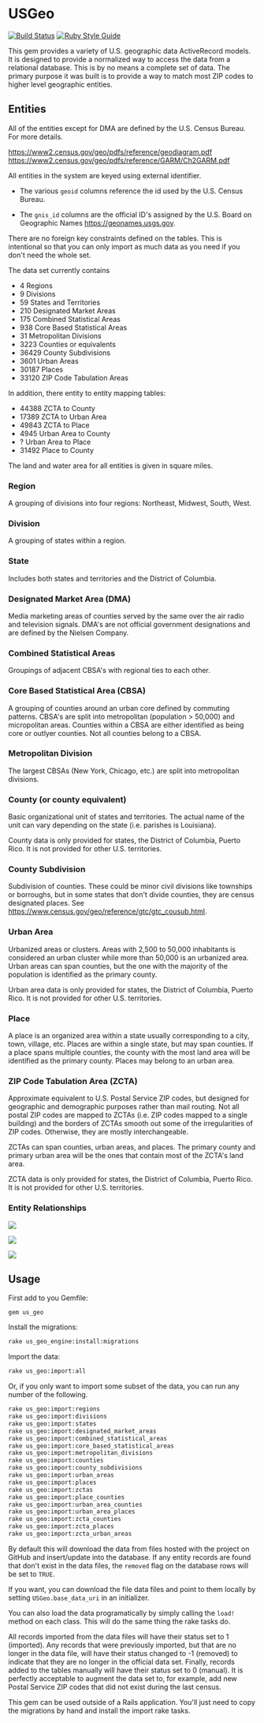 # USGeo

[![Build Status](https://travis-ci.com/bdurand/us_geo.svg?branch=master)](https://travis-ci.com/bdurand/us_geo)
[![Ruby Style Guide](https://img.shields.io/badge/code_style-standard-brightgreen.svg)](https://github.com/testdouble/standard)

This gem provides a variety of U.S. geographic data ActiveRecord models. It is designed to provide a normalized way to access the data from a relational database. This is by no means a complete set of data. The primary purpose it was built is to provide a way to match most ZIP codes to higher level geographic entities.

## Entities

All of the entities except for DMA are defined by the U.S. Census Bureau. For more details.

https://www2.census.gov/geo/pdfs/reference/geodiagram.pdf
https://www2.census.gov/geo/pdfs/reference/GARM/Ch2GARM.pdf

All entities in the system are keyed using external identifier.

* The various `geoid` columns reference the id used by the U.S. Census Bureau.

* The `gnis_id` columns are the official ID's assigned by the U.S. Board on Geographic Names https://geonames.usgs.gov.


There are no foreign key constraints defined on the tables. This is intentional so that you can only import as much data as you need if you don't need the whole set.

The data set currently contains

* 4 Regions
* 9 Divisions
* 59 States and Territories
* 210 Designated Market Areas
* 175 Combined Statistical Areas
* 938 Core Based Statistical Areas
* 31 Metropolitan Divisions
* 3223 Counties or equivalents
* 36429 County Subdivisions
* 3601 Urban Areas
* 30187 Places
* 33120 ZIP Code Tabulation Areas

In addition, there entity to entity mapping tables:

* 44388 ZCTA to County
* 17389 ZCTA to Urban Area
* 49843 ZCTA to Place
* 4945 Urban Area to County
* ? Urban Area to Place
* 31492 Place to County

The land and water area for all entities is given in square miles.

### Region

A grouping of divisions into four regions: Northeast, Midwest, South, West.

### Division

A grouping of states within a region.

### State

Includes both states and territories and the District of Columbia.

### Designated Market Area (DMA)

Media marketing areas of counties served by the same over the air radio and television signals. DMA's are not official government designations and are defined by the Nielsen Company.

### Combined Statistical Areas

Groupings of adjacent CBSA's with regional ties to each other.

### Core Based Statistical Area (CBSA)

A grouping of counties around an urban core defined by commuting patterns. CBSA's are split into metropolitan (population > 50,000) and micropolitan areas. Counties within a CBSA are either identified as being core or outlyer counties. Not all counties belong to a CBSA.

### Metropolitan Division

The largest CBSAs (New York, Chicago, etc.) are split into metropolitan divisions.

### County (or county equivalent)

Basic organizational unit of states and territories. The actual name of the unit can vary depending on the state (i.e. parishes is Louisiana).

County data is only provided for states, the District of Columbia, Puerto Rico. It is not provided for other U.S. territories.

### County Subdivision

Subdivision of counties. These could be minor civil divisions like townships or borroughs, but in some states that don't divide counties, they are census designated places. See https://www.census.gov/geo/reference/gtc/gtc_cousub.html.

### Urban Area

Urbanized areas or clusters. Areas with 2,500 to 50,000 inhabitants is considered an urban cluster while more than 50,000 is an urbanized area. Urban areas can span counties, but the one with the majority of the population is identified as the primary county.

Urban area data is only provided for states, the District of Columbia, Puerto Rico. It is not provided for other U.S. territories.

### Place

A place is an organized area within a state usually corresponding to a city, town, village, etc. Places are within a single state, but may span counties. If a place spans multiple counties, the county with the most land area will be identified as the primary county. Places may belong to an urban area.

### ZIP Code Tabulation Area (ZCTA)

Approximate equivalent to U.S. Postal Service ZIP codes, but designed for geographic and demographic purposes rather than mail routing. Not all postal ZIP codes are mapped to ZCTAs (i.e. ZIP codes mapped to a single building) and the borders of ZCTAs smooth out some of the irregularities of ZIP codes. Otherwise, they are mostly interchangeable.

ZCTAs can span counties, urban areas, and places. The primary county and primary urban area will be the ones that contain most of the ZCTA's land area.

ZCTA data is only provided for states, the District of Columbia, Puerto Rico. It is not provided for other U.S. territories.

### Entity Relationships

[![](https://mermaid.ink/img/pako:eNptkEEOgyAQRa9iZq0XYNFN7QXqls1URkui0MDQxBjvXkBNtC2rz5sPLzBDaxWBgHZA72uNvcNRmiKuTIo79doaaY6s1m_tf2jDyHRGVxsMT_9YEx7q65bVVFTV5SBIg32XR5sl8Rwz3D2JrvmATyooYSQ3olbxzXM6IYGfNJIEEaOiDsPAEqRZYjW8VFTclGbrQHQ4eCoBA9tmMi0IdoH20vZ1W2v5AMlpdFY)](https://mermaid.live/edit#pako:eNptkEEOgyAQRa9iZq0XYNFN7QXqls1URkui0MDQxBjvXkBNtC2rz5sPLzBDaxWBgHZA72uNvcNRmiKuTIo79doaaY6s1m_tf2jDyHRGVxsMT_9YEx7q65bVVFTV5SBIg32XR5sl8Rwz3D2JrvmATyooYSQ3olbxzXM6IYGfNJIEEaOiDsPAEqRZYjW8VFTclGbrQHQ4eCoBA9tmMi0IdoH20vZ1W2v5AMlpdFY)

[![](https://mermaid.ink/img/pako:eNqFkk1uAjEMha8y8pq5wKiqVDosWbHNxk0MWOQHJU4lRLk7KQwSg8JMVlH8PfvlyWfQwRB0oC2m1DPuIjrlm3JuL813iLTERGYjKJyENdqvSKj8mHI_7GegNUkMx2BZ0FeqrKeqT9qefzlx8GOip8Q7j0JmjfFA8tzjdXLz8de2E1-7aV78zGruspqNpm0_izJ7OT0cvQlsIKd8vatWhtRCG2Gz_eqxwwIcRYdsyuKc_9sokD05UtCVq6EtZisKlL8UNB9NiWNlWEKEbos20QIwS9icvIZOYqYHNOzfQF2uzcLskw)](https://mermaid.live/edit#pako:eNqFkk1uAjEMha8y8pq5wKiqVDosWbHNxk0MWOQHJU4lRLk7KQwSg8JMVlH8PfvlyWfQwRB0oC2m1DPuIjrlm3JuL813iLTERGYjKJyENdqvSKj8mHI_7GegNUkMx2BZ0FeqrKeqT9qefzlx8GOip8Q7j0JmjfFA8tzjdXLz8de2E1-7aV78zGruspqNpm0_izJ7OT0cvQlsIKd8vatWhtRCG2Gz_eqxwwIcRYdsyuKc_9sokD05UtCVq6EtZisKlL8UNB9NiWNlWEKEbos20QIwS9icvIZOYqYHNOzfQF2uzcLskw)

[![](https://mermaid.ink/img/pako:eNptkM8KwjAMh1-l5OxeYAxBpndBvEgvsc100HXSpoc59-52_9wY9pR--fprSAuq1gQpKIPeH0t8OKykFfEMRFzdHe3BEY5w3bopjnRNzgYVzej3UmSfJBmv5Zv0EvbPyE3wTG4O6f8QWZLsRV4Hy82K9nAz3WJPk_RwKMU2YqGbjFHadmAHFbkKSx131famBH5SRRLSWGoqMBiWIG0X1fDSyHTSJdcO0gKNpx1g4PrSWAUpu0CzNK18srovi8qAvQ)](https://mermaid.live/edit#pako:eNptkM8KwjAMh1-l5OxeYAxBpndBvEgvsc100HXSpoc59-52_9wY9pR--fprSAuq1gQpKIPeH0t8OKykFfEMRFzdHe3BEY5w3bopjnRNzgYVzej3UmSfJBmv5Zv0EvbPyE3wTG4O6f8QWZLsRV4Hy82K9nAz3WJPk_RwKMU2YqGbjFHadmAHFbkKSx131famBH5SRRLSWGoqMBiWIG0X1fDSyHTSJdcO0gKNpx1g4PrSWAUpu0CzNK18srovi8qAvQ)

## Usage

First add to you Gemfile:

`gem us_geo`

Install the migrations:

```bash
rake us_geo_engine:install:migrations
```

Import the data:

```bash
rake us_geo:import:all
```

Or, if you only want to import some subset of the data, you can run any number of the following.

```bash
rake us_geo:import:regions
rake us_geo:import:divisions
rake us_geo:import:states
rake us_geo:import:designated_market_areas
rake us_geo:import:combined_statistical_areas
rake us_geo:import:core_based_statistical_areas
rake us_geo:import:metropolitan_divisions
rake us_geo:import:counties
rake us_geo:import:county_subdivisions
rake us_geo:import:urban_areas
rake us_geo:import:places
rake us_geo:import:zctas
rake us_geo:import:place_counties
rake us_geo:import:urban_area_counties
rake us_geo:import:urban_area_places
rake us_geo:import:zcta_counties
rake us_geo:import:zcta_places
rake us_geo:import:zcta_urban_areas
```

By default this will download the data from files hosted with the project on GitHub and insert/update into the database. If any entity records are found that don't exist in the data files, the `removed` flag on the database rows will be set to `TRUE`.

If you want, you can download the file data files and point to them locally by setting `USGeo.base_data_uri` in an initializer.

You can also load the data programatically by simply calling the `load!` method on each class. This will do the same thing the rake tasks do.

All records imported from the data files will have their status set to 1 (imported). Any records that were previously imported, but that are no longer in the data file, will have their status changed to -1 (removed) to indicate that they are no longer in the official data set. Finally, records added to the tables manually will have their status set to 0 (manual). It is perfectly acceptable to augment the data set to, for example, add new Postal Service ZIP codes that did not exist during the last census.

This gem can be used outside of a Rails application. You'll just need to copy the migrations by hand and install the import rake tasks.
